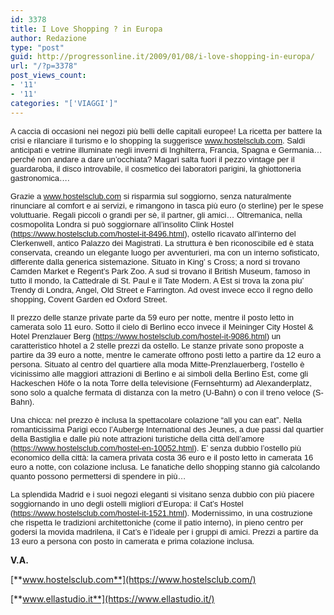 ```yaml
---
id: 3378
title: I Love Shopping ? in Europa
author: Redazione
type: "post"
guid: http://progressonline.it/2009/01/08/i-love-shopping-in-europa/
url: "/?p=3378"
post_views_count:
- '11'
- '11'
categories: "['VIAGGI']"
---
```


<span style="font-size: small; "><span style="font-family: Arial; ">A caccia di occasioni nei negozi più belli delle capitali europee! La ricetta per battere la crisi e rilanciare il turismo e lo shopping la suggerisce www.hostelsclub.com. Saldi anticipati e vetrine illuminate negli inverni di Inghilterra, Francia, Spagna e Germania… perché non andare a dare un’occhiata? Magari salta fuori il pezzo vintage per il guardaroba, il disco introvabile, il cosmetico dei laboratori parigini, la ghiottoneria gastronomica….</span></span>

<font size="2"> </font>

<font size="2"> </font>

<font size="2"></font>

<span style="font-size: small; "><span style="font-family: Arial; ">Grazie a www.hostelsclub.com si risparmia sul soggiorno, senza naturalmente rinunciare al comfort e ai servizi, e rimangono in tasca più euro (o sterline) per le spese voluttuarie. Regali piccoli o grandi per sè, il partner, gli amici… Oltremanica, nella cosmopolita Londra si può soggiornare all’insolito Clink Hostel (https://www.hostelsclub.com/hostel-it-8496.html), ostello ricavato all’interno del Clerkenwell, antico Palazzo dei Magistrati. La struttura è ben riconoscibile ed è stata conservata, creando un elegante luogo per avventurieri, ma con un interno sofisticato, differente dalla generica sistemazione. Situato in King’ s Cross; a nord si trovano Camden Market e Regent’s Park Zoo. A sud si trovano il British Museum, famoso in tutto il mondo, la Cattedrale di St. Paul e il Tate Modern. A Est si trova la zona piu’ Trendy di Londra, Angel, Old Street e Farrington. Ad ovest invece ecco il regno dello shopping, Covent Garden ed Oxford Street.</span></span>

<span style="font-size: small; "><span style="font-family: Arial; ">Il prezzo delle stanze private parte da 59 euro per notte, mentre il posto letto in camerata solo 11 euro. Sotto il cielo di Berlino ecco invece il Meininger City Hostel &amp; Hotel Prenzlauer Berg (https://www.hostelsclub.com/hostel-it-9086.html) un caratteristico hhotel a 2 stelle prezzi da ostello. Le stanze private sono proposte a partire da 39 euro a notte, mentre le camerate offrono posti letto a partire da 12 euro a persona. Situato al centro del quartiere alla moda Mitte-Prenzlauerberg, l’ostello è vicinissimo alle maggiori attrazioni di Berlino e ai simboli della Berlino Est, come gli Hackeschen Höfe o la nota Torre della televisione (Fernsehturm) ad Alexanderplatz, sono solo a qualche fermata di distanza con la metro (U-Bahn) o con il treno veloce (S-Bahn).</span></span>

<span style="font-family: Arial; "><span style="font-size: small; ">Una chicca: nel prezzo è inclusa la spettacolare colazione “all you can eat”. Nella romanticissima Parigi ecco l’Auberge International des Jeunes, a due passi dal quartier della Bastiglia e dalle più note attrazioni turistiche della città dell’amore (https://www.hostelsclub.com/hostel-en-10052.html). E’ senza dubbio l’ostello più economico della città: la camera privata costa 36 euro e il posto letto in camerata 16 euro a notte, con colazione inclusa. Le fanatiche dello shopping stanno già calcolando quanto possono permettersi di spendere in più…</span></span>

<span style="font-size: small; "><span style="font-family: Arial; ">La splendida Madrid e i suoi negozi eleganti si visitano senza dubbio con più piacere soggiornando in uno degli ostelli migliori d’Europa: il Cat’s Hostel (https://www.hostelsclub.com/hostel-it-1521.html). Modernissimo, in una costruzione che rispetta le tradizioni architettoniche (come il patio interno), in pieno centro per godersi la movida madrilena, il Cat’s è l’ideale per i gruppi di amici. Prezzi a partire da 13 euro a persona con posto in camerata e prima colazione inclusa.</span></span>

**V.A.**

[**www.hostelsclub.com**](https://www.hostelsclub.com/)

[**www.ellastudio.it**](https://www.ellastudio.it/)
